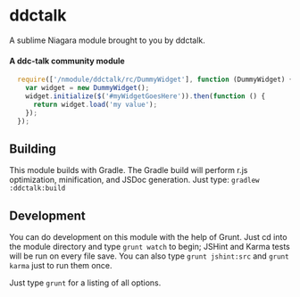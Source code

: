 # ddctalk

A sublime Niagara module brought to you by ddctalk.

#### A ddc-talk community module



```javascript
  require(['/nmodule/ddctalk/rc/DummyWidget'], function (DummyWidget) {
    var widget = new DummyWidget();
    widget.initialize($('#myWidgetGoesHere')).then(function () {
      return widget.load('my value');
    });
  });
```



## Building

This module builds with Gradle. The Gradle build will perform r.js optimization,
minification, and JSDoc generation. Just type: `gradlew :ddctalk:build`

## Development

You can do development on this module with the help of Grunt. Just cd into
the module directory and type `grunt watch` to begin; JSHint and Karma tests
will be run on every file save. You can also type `grunt jshint:src` and
`grunt karma` just to run them once.

Just type `grunt` for a listing of all options.
